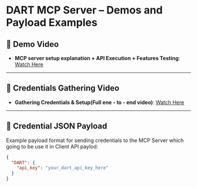 # DART MCP Server – Demos and Payload Examples

## 🎥 Demo Video

- **MCP server setup explanation + API Execution + Features Testing**: [Watch Here](https://drive.google.com/file/d/1sv4Vz1IcbmjmwoT1fkFMZA7bbUmj8VT3/view?usp=sharing)

---

## 🎥 Credentials Gathering Video

- **Gathering Credentials & Setup(Full ene - to - end video)**: [Watch Here](https://drive.google.com/file/d/1VBR4a9hT_-8JIXCAr9d1eMpHbWydYTkf/view?usp=sharing)

---

## 🔐 Credential JSON Payload

Example payload format for sending credentials to the MCP Server which going to be use it in Client API paylod:

```json
{
  "DART": {
    "api_key": "your_dart_api_key_here"
  }
}
```
